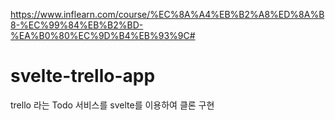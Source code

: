 https://www.inflearn.com/course/%EC%8A%A4%EB%B2%A8%ED%8A%B8-%EC%99%84%EB%B2%BD-%EA%B0%80%EC%9D%B4%EB%93%9C#

# svelte-trello-app
trello 라는 Todo 서비스를 svelte를 이용하여 클론 구현

